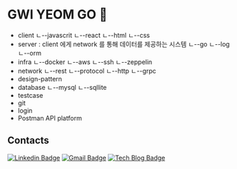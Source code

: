 # GWI YEOM GO 👋

* client
 ㄴ--javascrit
 ㄴ--react
 ㄴ--html
 ㄴ--css
* server : client 에게 network 를 통해 데이터를 제공하는 시스템
 ㄴ--go
 ㄴ--log
 ㄴ--orm
* infra
 ㄴ--docker
 ㄴ--aws
 ㄴ--ssh
 ㄴ--zeppelin
* network
 ㄴ--rest
 ㄴ--protocol
 ㄴ--http
 ㄴ--grpc
* design-pattern
* database
 ㄴ--mysql
 ㄴ--sqllite
* testcase
* git
* login
* Postman	API platform

## Contacts
[![Linkedin Badge](https://img.shields.io/badge/-LinkedIn-blue?style=flat-square&logo=Linkedin&logoColor=white&link=https://www.linkedin.com/in/gwiyeom-go-aba947229/)](https://www.linkedin.com/in/gwiyeom-go-aba947229/)
[![Gmail Badge](https://img.shields.io/badge/Gmail-d14836?style=flat-square&logo=Gmail&logoColor=white&link=mailto:gwiyeomgo@gmail.com)](mailto:gwiyeomgo@gmail.com)
 [![Tech Blog Badge](http://img.shields.io/badge/-Tech%20blog-black?style=flat-square&logo=github&link=https://gwiyeomgo.github.io/blog/)](https://gwiyeomgo.github.io/)




